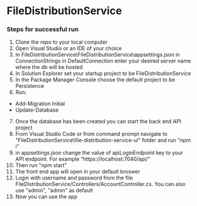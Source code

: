 # FileDistributionService

### Steps for successful run
1. Clone the repo to your local computer
2. Open Visual Studio or an IDE of your choice 
3. In FileDistributionService\FileDistributionService\appsettings.json in ConnectionStrings in DefaultConnection enter your desired server name where the db will be hosted
4. In Solution Explorer set your startup project to be FileDistributionService
5. In the Package Manager Console choose the  default project to be Persistence 
6. Run:
* Add-Migration Initial
* Update-Database
7. Once the database has been created you can start the back end API project
8. From Visual Studio Code or from command prompt navigate to "FileDistributionService\file-distribution-service-ui" folder and run "npm i"
9. in appsettings.json change the value of apiLoginEndpoint key to your API endpoint. For example "https://localhost:7040/api/" 
10. Then run "npm start"
11. The front end app will open in your default broswer
12. Login with username and password from the file FileDistributionService/Controllers/AccountController.cs. You can also use "admin", "admin" as default
13. Now you can use the app
